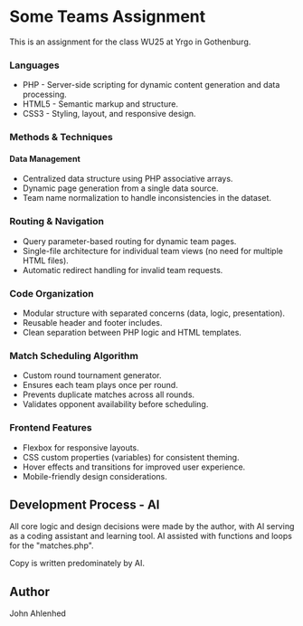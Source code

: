 # Some Teams Assignment

This is an assignment for the class WU25 at Yrgo in Gothenburg.

### Languages

- PHP - Server-side scripting for dynamic content generation and data processing.
- HTML5 - Semantic markup and structure.
- CSS3 - Styling, layout, and responsive design.

### Methods & Techniques

#### Data Management

- Centralized data structure using PHP associative arrays.
- Dynamic page generation from a single data source.
- Team name normalization to handle inconsistencies in the dataset.

### Routing & Navigation

- Query parameter-based routing for dynamic team pages.
- Single-file architecture for individual team views (no need for multiple HTML files).
- Automatic redirect handling for invalid team requests.

### Code Organization

- Modular structure with separated concerns (data, logic, presentation).
- Reusable header and footer includes.
- Clean separation between PHP logic and HTML templates.

### Match Scheduling Algorithm

- Custom round tournament generator.
- Ensures each team plays once per round.
- Prevents duplicate matches across all rounds.
- Validates opponent availability before scheduling.

### Frontend Features

- Flexbox for responsive layouts.
- CSS custom properties (variables) for consistent theming.
- Hover effects and transitions for improved user experience.
- Mobile-friendly design considerations.

## Development Process - AI

All core logic and design decisions were made by the author, with AI serving as a coding assistant and learning tool. 
AI assisted with functions and loops for the "matches.php".

Copy is written predominately by AI.

## Author
John Ahlenhed